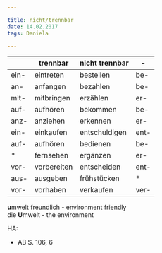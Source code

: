 ```yaml
---  

title: nicht/trennbar  
date: 14.02.2017    
tags: Daniela  

---  
```



| |trennbar|nicht trennbar|-|
|-|--------|--------------|-|
|ein-|eintreten| bestellen|be-|
|an-|anfangen|bezahlen|be-|
|mit-|mitbringen| erzählen|er-|
|auf-|aufhören|bekommen|be-|
|anz-|anziehen|erkennen|er-|
|ein-|einkaufen|entschuldigen|ent-|
|auf-|aufhören|bedienen|be-|
|*|fernsehen|ergänzen|er-|
|vor-|vorbereiten|entscheiden|ent-|
|aus-|ausgeben|frühstücken|*|
|vor-|vorhaben|verkaufen|ver-|


**u**mwelt freundlich - environment friendly  
die **U**mwelt - the environment



HA:  
- AB S. 106, 6  